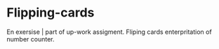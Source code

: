 # Flipping-cards
En exersise | part of up-work assigment. Fliping cards enterpritation of number counter.
